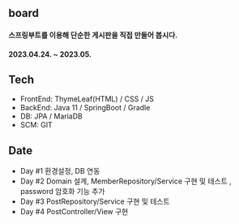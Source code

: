 ## board

#### 스프링부트를 이용해 단순한 게시판을 직접 만들어 봅시다.

#### 2023.04.24. ~ 2023.05.

## Tech
- FrontEnd: ThymeLeaf(HTML) / CSS / JS
- BackEnd: Java 11 / SpringBoot / Gradle
- DB: JPA / MariaDB 
- SCM: GIT

## Date
- Day #1 환경설정, DB 연동
- Day #2 Domain 설계, MemberRepository/Service 구현 및 테스트 , password 암호화 기능 추가
- Day #3 PostRepository/Service 구현 및 테스트
- Day #4 PostController/View 구현
